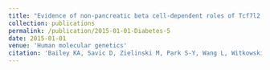 ```yaml
---
title: "Evidence of non-pancreatic beta cell-dependent roles of Tcf7l2 in the regulation of glucose metabolism in mice."
collection: publications
permalink: /publication/2015-01-01-Diabetes-5
date: 2015-01-01
venue: 'Human molecular genetics'
citation: 'Bailey KA, Savic D, Zielinski M, Park S-Y, Wang L, Witkowski P, Brady M, Hara M, Bell GI, Nobrega MA. Evidence of non-pancreatic beta cell-dependent roles of Tcf7l2 in the regulation of glucose metabolism in mice. Human molecular genetics. 2015;24(6):1646–1654. '
---
```


